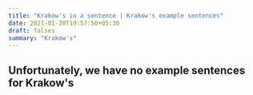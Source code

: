```yaml
---
title: "Krakow's in a sentence | Krakow's example sentences"
date: 2021-01-20T19:57:50+05:30
draft: falses
summary: "Krakow's"
---
```

## Unfortunately, we have no example sentences for Krakow's                 
